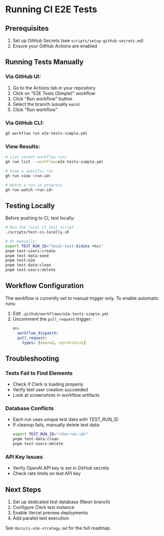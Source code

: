# Running CI E2E Tests

## Prerequisites

1. Set up GitHub Secrets (see `scripts/setup-github-secrets.md`)
2. Ensure your GitHub Actions are enabled

## Running Tests Manually

### Via GitHub UI:
1. Go to the Actions tab in your repository
2. Click on "E2E Tests (Simple)" workflow
3. Click "Run workflow" button
4. Select the branch (usually `main`)
5. Click "Run workflow"

### Via GitHub CLI:
```bash
gh workflow run e2e-tests-simple.yml
```

### View Results:
```bash
# List recent workflow runs
gh run list --workflow=e2e-tests-simple.yml

# View a specific run
gh run view <run-id>

# Watch a run in progress
gh run watch <run-id>
```

## Testing Locally

Before pushing to CI, test locally:

```bash
# Run the local CI test script
./scripts/test-ci-locally.sh

# Or manually:
export TEST_RUN_ID="local-test-$(date +%s)"
pnpm test-users:create
pnpm test-data:seed
pnpm test:e2e
pnpm test-data:clean
pnpm test-users:delete
```

## Workflow Configuration

The workflow is currently set to manual trigger only. To enable automatic runs:

1. Edit `.github/workflows/e2e-tests-simple.yml`
2. Uncomment the `pull_request` trigger:
   ```yaml
   on:
     workflow_dispatch:
     pull_request:
       types: [opened, synchronize]
   ```

## Troubleshooting

### Tests Fail to Find Elements
- Check if Clerk is loading properly
- Verify test user creation succeeded
- Look at screenshots in workflow artifacts

### Database Conflicts
- Each run uses unique test data with TEST_RUN_ID
- If cleanup fails, manually delete test data:
  ```bash
  export TEST_RUN_ID="<the-run-id>"
  pnpm test-data:clean
  pnpm test-users:delete
  ```

### API Key Issues
- Verify OpenAI API key is set in GitHub secrets
- Check rate limits on test API key

## Next Steps

1. Set up dedicated test database (Neon branch)
2. Configure Clerk test instance
3. Enable Vercel preview deployments
4. Add parallel test execution

See `docs/ci-e2e-strategy.md` for the full roadmap.